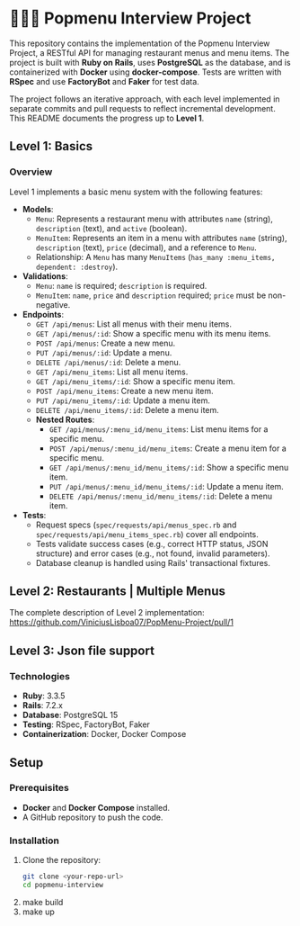 # 👩🏻‍🍳 Popmenu Interview Project

This repository contains the implementation of the Popmenu Interview Project, a RESTful API for managing restaurant menus and menu items. The project is built with **Ruby on Rails**, uses **PostgreSQL** as the database, and is containerized with **Docker** using **docker-compose**. Tests are written with **RSpec** and use **FactoryBot** and **Faker** for test data.

The project follows an iterative approach, with each level implemented in separate commits and pull requests to reflect incremental development. This README documents the progress up to **Level 1**.

## Level 1: Basics

### Overview
Level 1 implements a basic menu system with the following features:
- **Models**:
  - `Menu`: Represents a restaurant menu with attributes `name` (string), `description` (text), and `active` (boolean).
  - `MenuItem`: Represents an item in a menu with attributes `name` (string), `description` (text), `price` (decimal), and a reference to `Menu`.
  - Relationship: A `Menu` has many `MenuItems` (`has_many :menu_items, dependent: :destroy`).
- **Validations**:
  - `Menu`: `name` is required; `description` is required.
  - `MenuItem`: `name`, `price` and `description` required; `price` must be non-negative.
- **Endpoints**:
  - `GET /api/menus`: List all menus with their menu items.
  - `GET /api/menus/:id`: Show a specific menu with its menu items.
  - `POST /api/menus`: Create a new menu.
  - `PUT /api/menus/:id`: Update a menu.
  - `DELETE /api/menus/:id`: Delete a menu.
  - `GET /api/menu_items`: List all menu items.
  - `GET /api/menu_items/:id`: Show a specific menu item.
  - `POST /api/menu_items`: Create a new menu item.
  - `PUT /api/menu_items/:id`: Update a menu item.
  - `DELETE /api/menu_items/:id`: Delete a menu item.
  - **Nested Routes**:
    - `GET /api/menus/:menu_id/menu_items`: List menu items for a specific menu.
    - `POST /api/menus/:menu_id/menu_items`: Create a menu item for a specific menu.
    - `GET /api/menus/:menu_id/menu_items/:id`: Show a specific menu item.
    - `PUT /api/menus/:menu_id/menu_items/:id`: Update a menu item.
    - `DELETE /api/menus/:menu_id/menu_items/:id`: Delete a menu item.
- **Tests**:
  - Request specs (`spec/requests/api/menus_spec.rb` and `spec/requests/api/menu_items_spec.rb`) cover all endpoints.
  - Tests validate success cases (e.g., correct HTTP status, JSON structure) and error cases (e.g., not found, invalid parameters).
  - Database cleanup is handled using Rails' transactional fixtures.

## Level 2: Restaurants | Multiple Menus
The complete description of Level 2 implementation:
https://github.com/ViniciusLisboa07/PopMenu-Project/pull/1

## Level 3: Json file support

### Technologies
- **Ruby**: 3.3.5
- **Rails**: 7.2.x
- **Database**: PostgreSQL 15
- **Testing**: RSpec, FactoryBot, Faker
- **Containerization**: Docker, Docker Compose

## Setup

### Prerequisites
- **Docker** and **Docker Compose** installed.
- A GitHub repository to push the code.

### Installation
1. Clone the repository:
   ```bash
   git clone <your-repo-url>
   cd popmenu-interview
2. make build
3. make up
